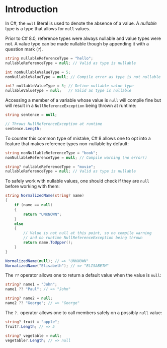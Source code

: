 # Introduction

In C#, the `null` literal is used to denote the absence of a value. A _nullable_ type is a type that allows for `null` values.

Prior to C# 8.0, reference types were always nullable and value types were not. A value type can be made nullable though by appending it with a question mark (`?`).

```csharp
string nullableReferenceType = "hello";
nullableReferenceType = null; // Valid as type is nullable

int nonNullableValueType = 5;
nonNullableValueType = null; // Compile error as type is not nullable

int? nullableValueType = 5; // Define nullable value type
nullableValueType = null;   // Valid as type is nullable
```

Accessing a member of a variable whose value is `null` will compile fine but will result in a `NullReferenceException` being thrown at runtime:

```csharp
string sentence = null;

// Throws NullReferenceException at runtime
sentence.Length;
```

To counter this common type of mistake, C# 8 allows one to opt into a feature that makes reference types non-nullable by default:

```csharp
string nonNullableReferenceType = "book";
nonNullableReferenceType = null; // Compile warning (no error!)

string? nullableReferenceType = "movie";
nullableReferenceType = null; // Valid as type is nullable
```

To safely work with nullable values, one should check if they are `null` before working with them:

```csharp
string NormalizedName(string? name)
{
    if (name == null)
    {
        return "UNKNOWN";
    }
    else
    {
        // Value is not null at this point, so no compile warning
        // and no runtime NullReferenceException being thrown
        return name.ToUpper();
    }
}

NormalizedName(null); // => "UNKNOWN"
NormalizedName("Elisabeth"); // => "ELISABETH"
```

The `??` operator allows one to return a default value when the value is `null`:

```csharp
string? name1 = "John";
name1 ?? "Paul"; // => "John"

string? name2 = null;
name2 ?? "George"; // => "George"
```

The `?.` operator allows one to call members safely on a possibly `null` value:

```csharp
string? fruit = "apple";
fruit?.Length; // => 5

string? vegetable = null;
vegetable?.Length; // => null
```

[nullable-csharp-8]: https://docs.microsoft.com/en-us/dotnet/csharp/nullable-references
